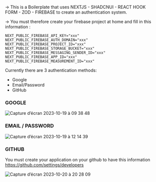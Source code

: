 -> This is a Boilerplate that uses NEXTJS - SHADCNUI - REACT HOOK FORM - ZOD - FIREBASE to create an authentication system.

-> You must therefore create your firebase project at home and fill in this information : 
```
NEXT_PUBLIC_FIREBASE_API_KEY="xxx"
NEXT_PUBLIC_FIREBASE_AUTH_DOMAIN="xxx"
NEXT_PUBLIC_FIREBASE_PROJECT_ID="xxx"
NEXT_PUBLIC_FIREBASE_STORAGE_BUCKET="xxx"
NEXT_PUBLIC_FIREBASE_MESSAGING_SENDER_ID="xxx"
NEXT_PUBLIC_FIREBASE_APP_ID="xxx"
NEXT_PUBLIC_FIREBASE_MEASUREMENT_ID="xxx"
```

Currently there are 3 authentication methods:

- Google
- Email/Password
- GitHub

### GOOGLE
![Capture d’écran 2023-10-19 à 09 38 48](https://github.com/ln-dev7/next-shadcn-firebase-auth-boilerplate/assets/62269693/ed0787d2-9eb2-4bef-a977-71ae7a16820d)

### EMAIL / PASSWORD
![Capture d’écran 2023-10-19 à 12 14 39](https://github.com/ln-dev7/next-shadcn-firebase-auth-boilerplate/assets/62269693/e2f13346-9cec-4454-932d-ae40e6a1614c)

### GITHUB
You must create your application on your github to have this information https://github.com/settings/developers

![Capture d’écran 2023-10-20 à 20 28 09](https://github.com/ln-dev7/next-shadcn-firebase-auth-boilerplate/assets/62269693/1fe2520c-3b8b-4149-9929-a7bc042931c0)


